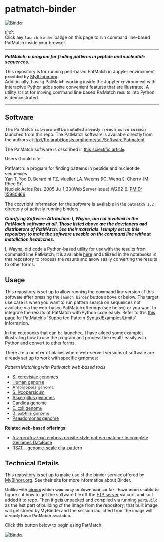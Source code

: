 # patmatch-binder

[![Binder](https://mybinder.org/badge.svg)](https://mybinder.org/v2/gh/fomightez/patmatch-binder/master?filepath=index.ipynb)

*tl;dr:*  
Click any `launch binder` badge on this page to run command line-based PatMatch inside your browser.

------

***PatMatch: a program for finding patterns in peptide and nucleotide sequences.***

This repository is for running perl-based PatMatch in Jupyter environment provided by [MyBinder.org](https://mybinder.org/).  
Additionally, having PatMatch working inside the Jupyter environment with interactive Python adds some convenient features that are illustrated. A utility script for moving command line-based PatMatch results into Python is demonstrated.  

-------

Software
--------

The PatMatch software will be installed already in each active session launched from this repo. The PatMatch software is available directly from the authors at <a href="ftp://ftp.arabidopsis.org/home/tair/Software/Patmatch/">ftp://ftp.arabidopsis.org/home/tair/Software/Patmatch/</a>.

The PatMatch software is described in [this scientific article](https://www.ncbi.nlm.nih.gov/pmc/articles/PMC1160129/).

Users should cite:

PatMatch: a program for finding patterns in peptide and nucleotide sequences.  
Yan T, Yoo D, Berardini TZ, Mueller LA, Weems DC, Weng S, Cherry JM, Rhee SY.  
Nucleic Acids Res. 2005 Jul 1;33(Web Server issue):W262-6. [PMID: 15980466](https://www.ncbi.nlm.nih.gov/pubmed/15980466)

The copyright information for the software is available in the `patmatch_1.2` directory of actively running binders.

***Clarifying Software Attribution: I, Wayne, am not involved in the PatMatch software at all. Those listed above are the developers and distributors of PatMAtch. See their materials. I simply set up this repository to make the software useable on the command line without installation headaches.***

I, Wayne, did code a Python-based utility for use with the results from command line PatMatch; it is available [here](https://github.com/fomightez/sequencework/tree/master/circos-utilities) and utilized in the notebooks in this repository to process the results and allow easily converting the results to other forms.

Usage
-----

This repository is set up to allow running the command line version of this software after pressing the `launch binder` button above or below. The target use case is when you want to run pattern search on sequences not available via the web-based PatMatch offerings (see below) or you want to integrate the results of PatMatch with Python code easily. Refer to this [this page](https://www.yeastgenome.org/nph-patmatch#examples) for PatMatch's 'Supported Pattern Syntax/Examples/Limits' information.

In the notebooks that can be launched, I have added some examples illustrating how to use the program and process the results easily with Python and convert to other forms.

There are a number of places where web-served versions of software are already set up to work with specific genomes:

*Pattern Matching with PatMatch web-based tools*

* [S. cerevisiae genomes](https://www.yeastgenome.org/nph-patmatch)
* [Human genome](https://humancyc.org/patmatch.shtml?organism=HUMAN)
* [Arabidopsis genome](http://www.arabidopsis.org/cgi-bin/patmatch/nph-patmatch.pl)
* [S. lycopersicum](http://solcyc.solgenomics.net/patmatch.shtml?organism=LYCO)
* [Aspergillus genomes](http://www.aspergillusgenome.org/cgi-bin/PATMATCH/nph-patmatch)
* [Candida genome](http://www.candidagenome.org/cgi-bin/PATMATCH/nph-patmatch)
* [E. coli genome](https://ecocyc.org/patmatch.shtml?organism=ECOLI)
* [B. subtilis genome](https://bsubcyc.org/patmatch.shtml?organism=BSUB)
* [Pseudomonas genome](http://www.pseudomonas.com:1555/patmatch.shtml?organism=PSEUDO)


**Related web-based offerings:**

* [fuzzpro/fuzznuc emboss prosite-style pattern matches in complete Genomes DataBase](http://www-archbac.u-psud.fr/genomics/patternMatch.html)
* [RSAT - genome-scale dna-pattern](http://rsat01.biologie.ens.fr/rsat/genome-scale-dna-pattern_form.cgi)


Technical Details
-----------------

This repository is set up to make use of the binder service offered by [MyBinder.org](https://mybinder.org/). See their site for more information about Binder.

Unlike with [circos](https://github.com/fomightez/circos-binder/blob/master/postBuild) which was easy to download, so far I have been unable to figure out how to get the software file off the [FTP server](ftp://ftp.arabidopsis.org/home/tair/Software/Patmatch/) via curl, and so I added it to repo. Then it gets unpacked and compiled via running `postBuild` as the last part of building of the image from the repository; that built image will get stored by MyBinder and the session launched from the image will already have PatMatch available.

Click this button below to begin using PatMatch:

[![Binder](https://mybinder.org/badge.svg)](https://mybinder.org/v2/gh/fomightez/patmatch-binder/master?filepath=index.ipynb)
